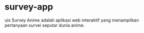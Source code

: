 # survey-app
uis Survey Anime adalah aplikasi web interaktif yang menampilkan pertanyaan survei seputar dunia anime.

